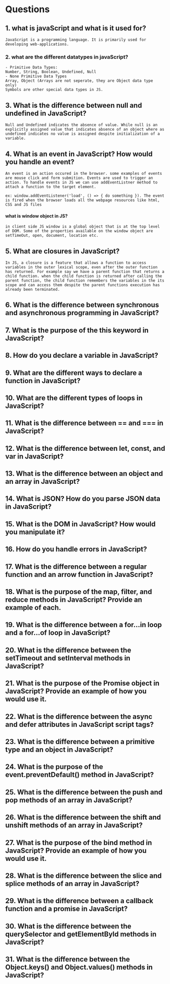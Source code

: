 # Questions

## 1. what is javaScript and what is it used for?

    JavaScript is a programming language. It is primarily used for developing web-applications.

### 2. what are the different datatypes in javaScript?

    - Primitive Data Types:
    Number, String, Boolean, Undefined, Null
    - None Primitive Data Types
    Array, Object (Arrays are not seperate, they are Object data type only)
    Symbols are other special data types in JS.

## 3. What is the difference between null and undefined in JavaScript?

    Null and Undefined indicates the absence of value. While null is an explicitly assigned value that indicates absence of an object where as undefined indicates no value is assigned despite initialization of a variable.

## 4. What is an event in JavaScript? How would you handle an event?

    An event is an action occured in the browser. some examples of events are mouse click and form submition. Events are used to trigger an action. To handle events in JS we can use addEventListner method to attach a function to the target element.

    ex: window.addEventListener('load', () => { do something }). The event is fired when the browser loads all the webpage resources like html, CSS and JS files

#### what is window object in JS?

    in client side JS window is a global object that is at the top level of DOM. Some of the properties available on the window object are setTimeOut, open, document, location etc.

## 5. What are closures in JavaScript?

    In JS, a closure is a feature that allows a function to access variables in the outer lexical scope, even after the outer function has returned. For example say we have a parent function that returns a child function. when the child function is returned after calling the parent function, the child function remembers the variables in the its scope and can access them despite the parent functions execution has already been terminated.

## 6. What is the difference between synchronous and asynchronous programming in JavaScript?

## 7. What is the purpose of the this keyword in JavaScript?

## 8. How do you declare a variable in JavaScript?

## 9. What are the different ways to declare a function in JavaScript?

## 10. What are the different types of loops in JavaScript?

## 11. What is the difference between == and === in JavaScript?

## 12. What is the difference between let, const, and var in JavaScript?

## 13. What is the difference between an object and an array in JavaScript?

## 14. What is JSON? How do you parse JSON data in JavaScript?

## 15. What is the DOM in JavaScript? How would you manipulate it?

## 16. How do you handle errors in JavaScript?

## 17. What is the difference between a regular function and an arrow function in JavaScript?

## 18. What is the purpose of the map, filter, and reduce methods in JavaScript? Provide an example of each.

## 19. What is the difference between a for...in loop and a for...of loop in JavaScript?

## 20. What is the difference between the setTimeout and setInterval methods in JavaScript?

## 21. What is the purpose of the Promise object in JavaScript? Provide an example of how you would use it.

## 22. What is the difference between the async and defer attributes in JavaScript script tags?

## 23. What is the difference between a primitive type and an object in JavaScript?

## 24. What is the purpose of the event.preventDefault() method in JavaScript?

## 25. What is the difference between the push and pop methods of an array in JavaScript?

## 26. What is the difference between the shift and unshift methods of an array in JavaScript?

## 27. What is the purpose of the bind method in JavaScript? Provide an example of how you would use it.

## 28. What is the difference between the slice and splice methods of an array in JavaScript?

## 29. What is the difference between a callback function and a promise in JavaScript?

## 30. What is the difference between the querySelector and getElementById methods in JavaScript?

## 31. What is the difference between the Object.keys() and Object.values() methods in JavaScript?
